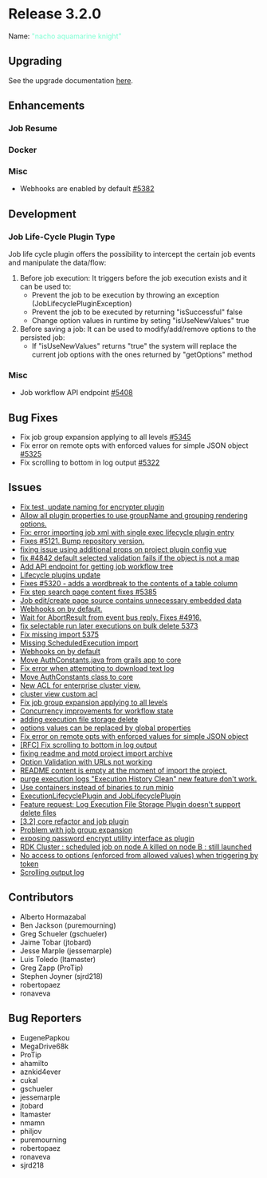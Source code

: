 # Release 3.2.0

Name: <span style="color: aquamarine"><span class="glyphicon glyphicon-knight"></span> "nacho aquamarine knight"</span>

## Upgrading
See the upgrade documentation [here](https://docs.rundeck.com/3.1.0-rc2/upgrading/upgrade-to-rundeck-3.1.html).

## Enhancements

### Job Resume

### Docker

### Misc

* Webhooks are enabled by default [#5382](https://github.com/rundeck/rundeck/pull/5382)

## Development

### Job Life-Cycle Plugin Type
Job life cycle plugin offers the possibility to intercept the certain job events and manipulate the data/flow:
1. Before job execution: It triggers before the job execution exists and it can be used to:
    - Prevent the job to be execution by throwing an exception (JobLifecyclePluginException)
    - Prevent the job to be executed by returning "isSuccessful" false
    - Change option values in runtime by seting "isUseNewValues" true
2. Before saving a job: It can be used to modify/add/remove options to the persisted job:
    - If "isUseNewValues" returns "true" the system will replace the current job options with the ones returned by "getOptions" method

### Misc

* Job workflow API endpoint [#5408](https://github.com/rundeck/rundeck/pull/5408)

## Bug Fixes

* Fix job group expansion applying to all levels [#5345](https://github.com/rundeck/rundeck/pull/5345)
* Fix error on remote opts with enforced values for simple JSON object [#5325](https://github.com/rundeck/rundeck/pull/5325)
* Fix scrolling to bottom in log output [#5322](https://github.com/rundeck/rundeck/pull/5322)

## Issues

* [Fix test, update naming for encrypter plugin](https://github.com/rundeck/rundeck/pull/5442)
* [Allow all plugin properties to use groupName and grouping rendering options.](https://github.com/rundeck/rundeck/pull/5441)
* [Fix: error importing job xml with single exec lifecycle plugin entry](https://github.com/rundeck/rundeck/pull/5434)
* [Fixes #5121. Bump repository version.](https://github.com/rundeck/rundeck/pull/5426)
* [fixing issue using additional props on project plugin config vue ](https://github.com/rundeck/rundeck/pull/5419)
* [fix #4842 default selected validation fails if the object is not a map](https://github.com/rundeck/rundeck/pull/5412)
* [Add API endpoint for getting job workflow tree](https://github.com/rundeck/rundeck/pull/5408)
* [Lifecycle plugins update](https://github.com/rundeck/rundeck/pull/5391)
* [Fixes #5320 - adds a wordbreak to the contents of a table column](https://github.com/rundeck/rundeck/pull/5390)
* [Fix step search page content fixes #5385](https://github.com/rundeck/rundeck/pull/5386)
* [Job edit/create page source contains unnecessary embedded data](https://github.com/rundeck/rundeck/issues/5385)
* [Webhooks on by default.](https://github.com/rundeck/rundeck/pull/5382)
* [Wait for AbortResult from event bus reply. Fixes #4916.](https://github.com/rundeck/rundeck/pull/5381)
* [fix selectable run later executions on bulk delete 5373](https://github.com/rundeck/rundeck/pull/5379)
* [Fix missing import 5375](https://github.com/rundeck/rundeck/pull/5376)
* [Missing ScheduledExecution import](https://github.com/rundeck/rundeck/issues/5375)
* [Webhooks on by default](https://github.com/rundeck/rundeck/issues/5369)
* [ Move AuthConstants.java from grails app to core ](https://github.com/rundeck/rundeck/pull/5362)
* [Fix error when attempting to download text log](https://github.com/rundeck/rundeck/pull/5360)
* [Move AuthConstants class to core](https://github.com/rundeck/rundeck/issues/5354)
* [New ACL for enterprise cluster view.](https://github.com/rundeck/rundeck/pull/5349)
* [cluster view custom acl ](https://github.com/rundeck/rundeck/issues/5348)
* [Fix job group expansion applying to all levels](https://github.com/rundeck/rundeck/pull/5345)
* [Concurrency improvements for workflow state](https://github.com/rundeck/rundeck/pull/5341)
* [adding execution file storage delete](https://github.com/rundeck/rundeck/pull/5334)
* [options values can be replaced by global properties](https://github.com/rundeck/rundeck/pull/5333)
* [Fix error on remote opts with enforced values for simple JSON object](https://github.com/rundeck/rundeck/pull/5325)
* [\[RFC\] Fix scrolling to bottom in log output](https://github.com/rundeck/rundeck/pull/5322)
* [fixing readme and motd project import archive](https://github.com/rundeck/rundeck/pull/5319)
* [Option Validation with URLs not working](https://github.com/rundeck/rundeck/issues/5314)
* [README content is empty at the moment of import the project.](https://github.com/rundeck/rundeck/issues/5303)
* [purge execution logs "Execution History Clean" new feature don't work.](https://github.com/rundeck/rundeck/issues/5274)
* [Use containers instead of binaries to run minio](https://github.com/rundeck/rundeck/pull/5273)
* [ExecutionLifecyclePlugin and JobLifecyclePlugin](https://github.com/rundeck/rundeck/pull/5212)
* [Feature request: Log Execution File Storage Plugin doesn't support delete files](https://github.com/rundeck/rundeck/issues/5171)
* [\[3.2\] core refactor and job plugin](https://github.com/rundeck/rundeck/pull/5142)
* [Problem with job group expansion](https://github.com/rundeck/rundeck/issues/5119)
* [exposing password encrypt utility interface as plugin](https://github.com/rundeck/rundeck/pull/5022)
* [RDK Cluster : scheduled job on node A killed on node B : still launched](https://github.com/rundeck/rundeck/issues/4916)
* [No access to options (enforced from allowed values) when triggering by token](https://github.com/rundeck/rundeck/issues/4842)
* [Scrolling output log](https://github.com/rundeck/rundeck/issues/4047)

## Contributors

* Alberto Hormazabal
* Ben Jackson (puremourning)
* Greg Schueler (gschueler)
* Jaime Tobar (jtobard)
* Jesse Marple (jessemarple)
* Luis Toledo (ltamaster)
* Greg Zapp (ProTip)
* Stephen Joyner (sjrd218)
* robertopaez
* ronaveva

## Bug Reporters

* EugenePapkou
* MegaDrive68k
* ProTip
* ahamilto
* aznkid4ever
* cukal
* gschueler
* jessemarple
* jtobard
* ltamaster
* nmamn
* philjov
* puremourning
* robertopaez
* ronaveva
* sjrd218